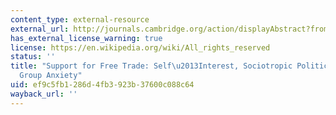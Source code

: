 ```yaml
---
content_type: external-resource
external_url: http://journals.cambridge.org/action/displayAbstract?fromPage=online&aid=5916376
has_external_license_warning: true
license: https://en.wikipedia.org/wiki/All_rights_reserved
status: ''
title: "Support for Free Trade: Self\u2013Interest, Sociotropic Politics, and Out\u2013\
  Group Anxiety"
uid: ef9c5fb1-286d-4fb3-923b-37600c088c64
wayback_url: ''
---
```

